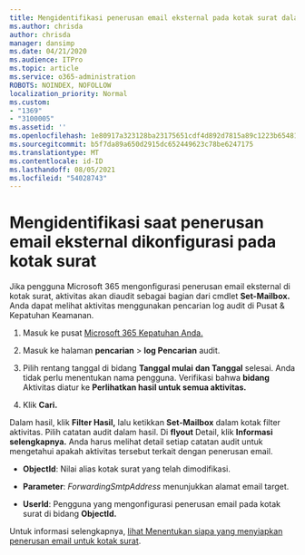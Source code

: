 ```yaml
---
title: Mengidentifikasi penerusan email eksternal pada kotak surat dalam log audit
ms.author: chrisda
author: chrisda
manager: dansimp
ms.date: 04/21/2020
ms.audience: ITPro
ms.topic: article
ms.service: o365-administration
ROBOTS: NOINDEX, NOFOLLOW
localization_priority: Normal
ms.custom:
- "1369"
- "3100005"
ms.assetid: ''
ms.openlocfilehash: 1e80917a323128ba23175651cdf4d892d7815a89c1223b654812c1b456c787da
ms.sourcegitcommit: b5f7da89a650d2915dc652449623c78be6247175
ms.translationtype: MT
ms.contentlocale: id-ID
ms.lasthandoff: 08/05/2021
ms.locfileid: "54028743"
---
```

# <a name="identify-when-external-email-forwarding-is-configured-on-mailboxes"></a>Mengidentifikasi saat penerusan email eksternal dikonfigurasi pada kotak surat

Jika pengguna Microsoft 365 mengonfigurasi penerusan email eksternal di kotak surat, aktivitas akan diaudit sebagai bagian dari cmdlet **Set-Mailbox.** Anda dapat melihat aktivitas menggunakan pencarian log audit di Pusat & Kepatuhan Keamanan.

1. Masuk ke pusat [Microsoft 365 Kepatuhan Anda.](https://protection.office.com/)

2. Masuk ke halaman **pencarian**  >  **log Pencarian** audit.

3. Pilih rentang tanggal di bidang **Tanggal mulai** **dan Tanggal** selesai. Anda tidak perlu menentukan nama pengguna. Verifikasi bahwa **bidang** Aktivitas diatur ke **Perlihatkan hasil untuk semua aktivitas.**

4. Klik **Cari.**

Dalam hasil, klik **Filter Hasil,** lalu ketikkan **Set-Mailbox** dalam kotak filter aktivitas. Pilih catatan audit dalam hasil. Di **flyout** Detail, klik **Informasi selengkapnya.** Anda harus melihat detail setiap catatan audit untuk mengetahui apakah aktivitas tersebut terkait dengan penerusan email.

- **ObjectId**: Nilai alias kotak surat yang telah dimodifikasi.

- **Parameter**: _ForwardingSmtpAddress_ menunjukkan alamat email target.

- **UserId**: Pengguna yang mengonfigurasi penerusan email pada kotak surat di bidang **ObjectId.**

Untuk informasi selengkapnya, [lihat Menentukan siapa yang menyiapkan penerusan email untuk kotak surat](/microsoft-365/compliance/auditing-troubleshooting-scenarios#determine-who-set-up-email-forwarding-for-a-mailbox).
